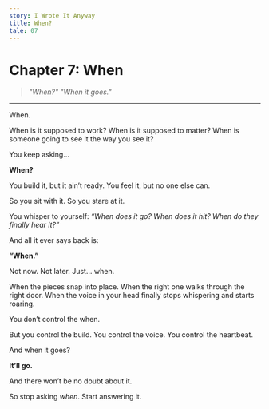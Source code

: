 ```yaml
---
story: I Wrote It Anyway
title: When?
tale: 07
---
```


# Chapter 7: When

> *"When?"
> "When it goes."*

---

When.

When is it supposed to work?
When is it supposed to matter?
When is someone going to see it the way you see it?

You keep asking...

**When?**

You build it, but it ain’t ready.
You feel it, but no one else can.

So you sit with it.
So you stare at it.

You whisper to yourself:
_“When does it go? When does it hit? When do they finally hear it?”_

And all it ever says back is:

**“When.”**

Not now.
Not later.
Just… when.

When the pieces snap into place.
When the right one walks through the right door.
When the voice in your head finally stops whispering and starts roaring.

You don’t control the when.

But you control the build.
You control the voice.
You control the heartbeat.

And when it goes?

**It’ll go.**

And there won’t be no doubt about it.

So stop asking _when_.
Start answering it.
